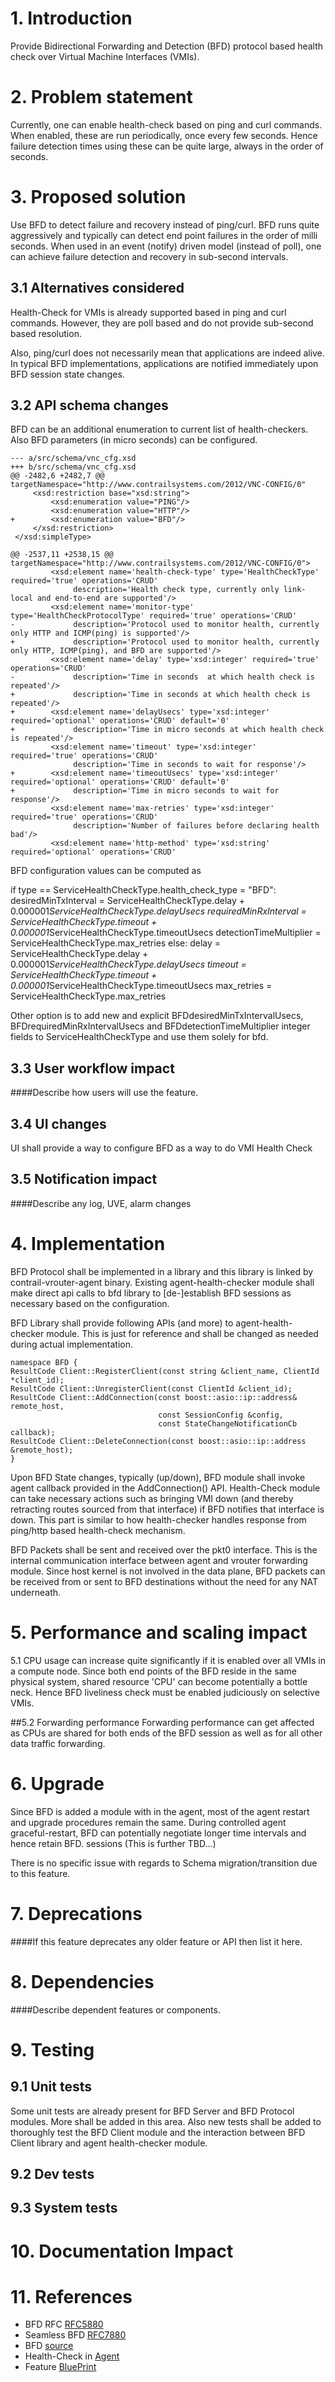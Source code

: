 # 1. Introduction
Provide Bidirectional Forwarding and Detection (BFD) protocol based health check
over Virtual Machine Interfaces (VMIs).

# 2. Problem statement
Currently, one can enable health-check based on ping and curl commands. When
enabled, these are run periodically, once every few seconds. Hence failure
detection times using these can be quite large, always in the order of seconds.

# 3. Proposed solution
Use BFD to detect failure and recovery instead of ping/curl. BFD runs quite
aggressively and typically can detect end point failures in the order of milli
seconds. When used in an event (notify) driven model (instead of poll), one
can achieve failure detection and recovery in sub-second intervals.

## 3.1 Alternatives considered
Health-Check for VMIs is already supported based in ping and curl commands.
However, they are poll based and do not provide sub-second based resolution.

Also, ping/curl does not necessarily mean that applications are indeed alive.
In typical BFD implementations, applications are notified immediately upon BFD
session state changes.

## 3.2 API schema changes
BFD can be an additional enumeration to current list of health-checkers. Also
BFD parameters (in micro seconds) can be configured.

```
--- a/src/schema/vnc_cfg.xsd
+++ b/src/schema/vnc_cfg.xsd
@@ -2482,6 +2482,7 @@ targetNamespace="http://www.contrailsystems.com/2012/VNC-CONFIG/0"
     <xsd:restriction base="xsd:string">
         <xsd:enumeration value="PING"/>
         <xsd:enumeration value="HTTP"/>
+        <xsd:enumeration value="BFD"/>
     </xsd:restriction>
 </xsd:simpleType>

@@ -2537,11 +2538,15 @@ targetNamespace="http://www.contrailsystems.com/2012/VNC-CONFIG/0">
         <xsd:element name='health-check-type' type='HealthCheckType' required='true' operations='CRUD'
              description='Health check type, currently only link-local and end-to-end are supported'/>
         <xsd:element name='monitor-type' type='HealthCheckProtocolType' required='true' operations='CRUD'
-             description='Protocol used to monitor health, currently only HTTP and ICMP(ping) is supported'/>
+             description='Protocol used to monitor health, currently only HTTP, ICMP(ping), and BFD are supported'/>
         <xsd:element name='delay' type='xsd:integer' required='true' operations='CRUD'
-             description='Time in seconds  at which health check is repeated'/>
+             description='Time in seconds at which health check is repeated'/>
+        <xsd:element name='delayUsecs' type='xsd:integer' required='optional' operations='CRUD' default='0'
+             description='Time in micro seconds at which health check is repeated'/>
         <xsd:element name='timeout' type='xsd:integer' required='true' operations='CRUD'
              description='Time in seconds to wait for response'/>
+        <xsd:element name='timeoutUsecs' type='xsd:integer' required='optional' operations='CRUD' default='0'
+             description='Time in micro seconds to wait for response'/>
         <xsd:element name='max-retries' type='xsd:integer' required='true' operations='CRUD'
              description='Number of failures before declaring health bad'/>
         <xsd:element name='http-method' type='xsd:string' required='optional' operations='CRUD'

```

BFD configuration values can be computed as

if type == ServiceHealthCheckType.health_check_type = "BFD":
    desiredMinTxInterval    = ServiceHealthCheckType.delay +
                                  0.000001*ServiceHealthCheckType.delayUsecs
    requiredMinRxInterval   = ServiceHealthCheckType.timeout +
                                  0.000001*ServiceHealthCheckType.timeoutUsecs
    detectionTimeMultiplier = ServiceHealthCheckType.max_retries
else:
    delay                   = ServiceHealthCheckType.delay +
                                  0.000001*ServiceHealthCheckType.delayUsecs
    timeout                 = ServiceHealthCheckType.timeout +
                                  0.000001*ServiceHealthCheckType.timeoutUsecs
    max_retries             = ServiceHealthCheckType.max_retries

Other option is to add new and explicit BFDdesiredMinTxIntervalUsecs,
BFDrequiredMinRxIntervalUsecs and BFDdetectionTimeMultiplier integer fields to
ServiceHealthCheckType and use them solely for bfd.

## 3.3 User workflow impact
####Describe how users will use the feature.

## 3.4 UI changes
UI shall provide a way to configure BFD as a way to do VMI Health Check

## 3.5 Notification impact
####Describe any log, UVE, alarm changes

# 4. Implementation
BFD Protocol shall be implemented in a library and this library is linked by
contrail-vrouter-agent binary. Existing agent-health-checker module shall make
direct api calls to bfd library to [de-]establish BFD sessions as necessary
based on the configuration.

BFD Library shall provide following APIs (and more) to agent-health-checker
module. This is just for reference and shall be changed as needed during actual
implementation.

```
namespace BFD {
ResultCode Client::RegisterClient(const string &client_name, ClientId *client_id);
ResultCode Client::UnregisterClient(const ClientId &client_id);
ResultCode Client::AddConnection(const boost::asio::ip::address& remote_host,
                                 const SessionConfig &config,
                                 const StateChangeNotificationCb callback);
ResultCode Client::DeleteConnection(const boost::asio::ip::address &remote_host);
}
```

Upon BFD State changes, typically (up/down), BFD module shall invoke agent
callback provided in the AddConnection() API. Health-Check module can take
necessary actions such as bringing VMI down (and thereby retracting routes
sourced from that interface) if BFD notifies that interface is down. This part
is similar to how health-checker handles response from ping/http based
health-check mechanism.

BFD Packets shall be sent and received over the pkt0 interface. This is the
internal communication interface between agent and vrouter forwarding module.
Since host kernel is not involved in the data plane, BFD packets can be received
from or sent to BFD destinations without the need for any NAT underneath.

# 5. Performance and scaling impact
5.1 CPU usage can increase quite significantly if it is enabled over all VMIs
in a compute node. Since both end points of the BFD reside in the same physical
system, shared resource 'CPU' can become potentially a bottle neck. Hence BFD
liveliness check must be enabled judiciously on selective VMIs.

##5.2 Forwarding performance
Forwarding performance can get affected as CPUs are shared for both ends of the
BFD session as well as for all other data traffic forwarding.

# 6. Upgrade
Since BFD is added a module with in the agent, most of the agent restart and
upgrade procedures remain the same. During controlled agent graceful-restart,
BFD can potentially negotiate longer time intervals and hence retain BFD.
sessions (This is further TBD...)

There is no specific issue with regards to Schema migration/transition due to this feature.

# 7. Deprecations
####If this feature deprecates any older feature or API then list it here.

# 8. Dependencies
####Describe dependent features or components.

# 9. Testing
## 9.1 Unit tests
Some unit tests are already present for BFD Server and BFD Protocol modules.
More shall be added in this area. Also new tests shall be added to thoroughly
test the BFD Client module and the interaction between BFD Client library and
agent health-checker module.

## 9.2 Dev tests
## 9.3 System tests

# 10. Documentation Impact

# 11. References
* BFD RFC [RFC5880](https://tools.ietf.org/html/rfc5880)
* Seamless BFD [RFC7880](https://tools.ietf.org/html/rfc7880)
* BFD [source](https://github.com/Juniper/contrail-controller/tree/master/src/bfd)
* Health-Check in [Agent](https://github.com/Juniper/contrail-controller/blob/master/src/vnsw/agent/oper/health_check.cc)
* Feature [BluePrint](https://blueprints.launchpad.net/juniperopenstack/+spec/bfd-over-vmis)
